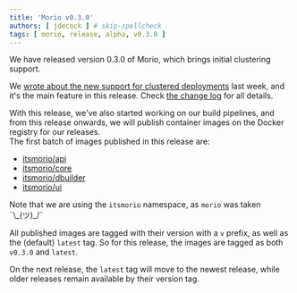 ```yaml
---
title: 'Morio v0.3.0'
authors: [ jdecock ] # skip-spellcheck
tags: [ morio, release, alpha, v0.3.0 ]
---
```


We have released version 0.3.0 of Morio, which brings initial clustering support.

<!-- truncate -->

We [wrote about the new support for clustered
deployments](/blog/2024/08/01/clustering-support) last week, and it's the main
feature in this release. Check [the
change log](https://github.com/certeu/morio/blob/develop/CHANGELOG.md) for all
details.

With this release, we've also started working on our build pipelines,
and from this release onwards, we will publish container images on the
Docker registry for our releases.  
The first batch of images published in this release are:

- [itsmorio/api](https://hub.docker.com/repository/docker/itsmorio/api/general)
- [itsmorio/core](https://hub.docker.com/repository/docker/itsmorio/core/general)
- [itsmorio/dbuilder](https://hub.docker.com/repository/docker/itsmorio/dbuilder/general)
- [itsmorio/ui](https://hub.docker.com/repository/docker/itsmorio/ui/general)

Note that we are using the `itsmorio` namespace, as `morio` was taken ¯\\\_(ツ)\_/¯

All published images are tagged with their version with a `v` prefix, as well
as the (default) `latest` tag.
So for this release, the images are tagged as both `v0.3.0` and `latest`.

On the next release, the `latest` tag will move to the newest release, while
older releases remain available by their version tag.
